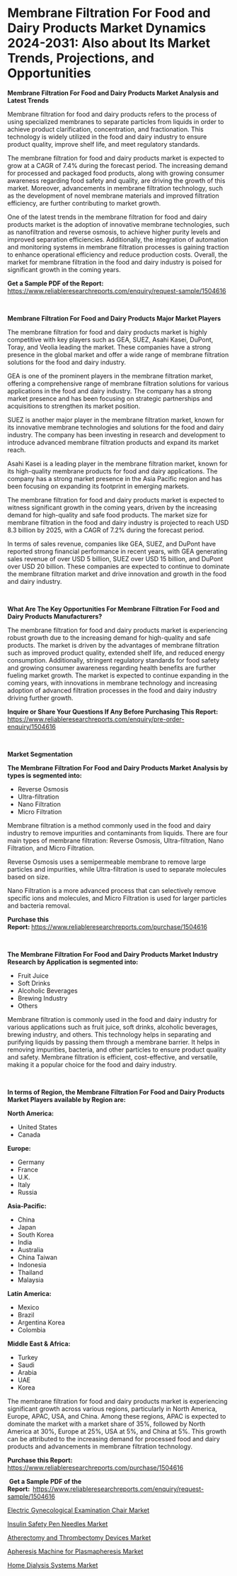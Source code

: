 <p><h1>Membrane Filtration For Food and Dairy Products Market Dynamics 2024-2031: Also about Its Market Trends, Projections, and Opportunities</h1></p><p><strong>Membrane Filtration For Food and Dairy Products Market Analysis and Latest Trends</strong></p>
<p><p>Membrane filtration for food and dairy products refers to the process of using specialized membranes to separate particles from liquids in order to achieve product clarification, concentration, and fractionation. This technology is widely utilized in the food and dairy industry to ensure product quality, improve shelf life, and meet regulatory standards.</p><p>The membrane filtration for food and dairy products market is expected to grow at a CAGR of 7.4% during the forecast period. The increasing demand for processed and packaged food products, along with growing consumer awareness regarding food safety and quality, are driving the growth of this market. Moreover, advancements in membrane filtration technology, such as the development of novel membrane materials and improved filtration efficiency, are further contributing to market growth.</p><p>One of the latest trends in the membrane filtration for food and dairy products market is the adoption of innovative membrane technologies, such as nanofiltration and reverse osmosis, to achieve higher purity levels and improved separation efficiencies. Additionally, the integration of automation and monitoring systems in membrane filtration processes is gaining traction to enhance operational efficiency and reduce production costs. Overall, the market for membrane filtration in the food and dairy industry is poised for significant growth in the coming years.</p></p>
<p><strong>Get a Sample PDF of the Report:&nbsp;</strong> <a href="https://www.reliableresearchreports.com/enquiry/request-sample/1504616">https://www.reliableresearchreports.com/enquiry/request-sample/1504616</a></p>
<p>&nbsp;</p>
<p><strong>Membrane Filtration For Food and Dairy Products Major Market Players</strong></p>
<p><p>The membrane filtration for food and dairy products market is highly competitive with key players such as GEA, SUEZ, Asahi Kasei, DuPont, Toray, and Veolia leading the market. These companies have a strong presence in the global market and offer a wide range of membrane filtration solutions for the food and dairy industry.</p><p>GEA is one of the prominent players in the membrane filtration market, offering a comprehensive range of membrane filtration solutions for various applications in the food and dairy industry. The company has a strong market presence and has been focusing on strategic partnerships and acquisitions to strengthen its market position.</p><p>SUEZ is another major player in the membrane filtration market, known for its innovative membrane technologies and solutions for the food and dairy industry. The company has been investing in research and development to introduce advanced membrane filtration products and expand its market reach.</p><p>Asahi Kasei is a leading player in the membrane filtration market, known for its high-quality membrane products for food and dairy applications. The company has a strong market presence in the Asia Pacific region and has been focusing on expanding its footprint in emerging markets.</p><p>The membrane filtration for food and dairy products market is expected to witness significant growth in the coming years, driven by the increasing demand for high-quality and safe food products. The market size for membrane filtration in the food and dairy industry is projected to reach USD 8.3 billion by 2025, with a CAGR of 7.2% during the forecast period.</p><p>In terms of sales revenue, companies like GEA, SUEZ, and DuPont have reported strong financial performance in recent years, with GEA generating sales revenue of over USD 5 billion, SUEZ over USD 15 billion, and DuPont over USD 20 billion. These companies are expected to continue to dominate the membrane filtration market and drive innovation and growth in the food and dairy industry.</p></p>
<p>&nbsp;</p>
<p><strong>What Are The Key Opportunities For Membrane Filtration For Food and Dairy Products Manufacturers?</strong></p>
<p><p>The membrane filtration for food and dairy products market is experiencing robust growth due to the increasing demand for high-quality and safe products. The market is driven by the advantages of membrane filtration such as improved product quality, extended shelf life, and reduced energy consumption. Additionally, stringent regulatory standards for food safety and growing consumer awareness regarding health benefits are further fueling market growth. The market is expected to continue expanding in the coming years, with innovations in membrane technology and increasing adoption of advanced filtration processes in the food and dairy industry driving further growth.</p></p>
<p><strong>Inquire or Share Your Questions If Any Before Purchasing This Report:</strong> <a href="https://www.reliableresearchreports.com/enquiry/pre-order-enquiry/1504616">https://www.reliableresearchreports.com/enquiry/pre-order-enquiry/1504616</a></p>
<p>&nbsp;</p>
<p><strong>Market Segmentation</strong></p>
<p><strong>The Membrane Filtration For Food and Dairy Products Market Analysis by types is segmented into:</strong></p>
<p><ul><li>Reverse Osmosis</li><li>Ultra-filtration</li><li>Nano Filtration</li><li>Micro Filtration</li></ul></p>
<p><p>Membrane filtration is a method commonly used in the food and dairy industry to remove impurities and contaminants from liquids. There are four main types of membrane filtration: Reverse Osmosis, Ultra-filtration, Nano Filtration, and Micro Filtration. </p><p>Reverse Osmosis uses a semipermeable membrane to remove large particles and impurities, while Ultra-filtration is used to separate molecules based on size. </p><p>Nano Filtration is a more advanced process that can selectively remove specific ions and molecules, and Micro Filtration is used for larger particles and bacteria removal.</p></p>
<p><strong>Purchase this Report:&nbsp;</strong><a href="https://www.reliableresearchreports.com/purchase/1504616">https://www.reliableresearchreports.com/purchase/1504616</a></p>
<p>&nbsp;</p>
<p><strong>The Membrane Filtration For Food and Dairy Products Market Industry Research by Application is segmented into:</strong></p>
<p><ul><li>Fruit Juice</li><li>Soft Drinks</li><li>Alcoholic Beverages</li><li>Brewing Industry</li><li>Others</li></ul></p>
<p><p>Membrane filtration is commonly used in the food and dairy industry for various applications such as fruit juice, soft drinks, alcoholic beverages, brewing industry, and others. This technology helps in separating and purifying liquids by passing them through a membrane barrier. It helps in removing impurities, bacteria, and other particles to ensure product quality and safety. Membrane filtration is efficient, cost-effective, and versatile, making it a popular choice for the food and dairy industry.</p></p>
<p>&nbsp;</p>
<p><strong>In terms of Region, the Membrane Filtration For Food and Dairy Products Market Players available by Region are:</strong></p>
<p>
    <p> <strong> North America: </strong>
        <ul>
            <li>United States</li>
            <li>Canada</li>
        </ul>
        </p> 
    <p> <strong> Europe: </strong>
        <ul>
            <li>Germany</li>
            <li>France</li>
            <li>U.K.</li>
            <li>Italy</li>
            <li>Russia</li>
        </ul>
        </p> 
    <p> <strong> Asia-Pacific: </strong>
        <ul>
            <li>China</li>
            <li>Japan</li>
            <li>South Korea</li>
            <li>India</li>
            <li>Australia</li>
            <li>China Taiwan</li>
            <li>Indonesia</li>
            <li>Thailand</li>
            <li>Malaysia</li>
        </ul>
        </p> 
    <p> <strong> Latin America: </strong>
        <ul>
            <li>Mexico</li>
            <li>Brazil</li>
            <li>Argentina Korea</li>
            <li>Colombia</li>
        </ul>
        </p> 
    <p> <strong> Middle East & Africa: </strong>
        <ul>
            <li>Turkey</li>
            <li>Saudi</li>
            <li>Arabia</li>
            <li>UAE</li>
            <li>Korea</li>
        </ul>
    </p>
    </p>
<p><p>The membrane filtration for food and dairy products market is experiencing significant growth across various regions, particularly in North America, Europe, APAC, USA, and China. Among these regions, APAC is expected to dominate the market with a market share of 35%, followed by North America at 30%, Europe at 25%, USA at 5%, and China at 5%. This growth can be attributed to the increasing demand for processed food and dairy products and advancements in membrane filtration technology.</p></p>
<p><strong>Purchase this Report: </strong><a href="https://www.reliableresearchreports.com/purchase/1504616">https://www.reliableresearchreports.com/purchase/1504616</a></p>
<p>&nbsp;<strong>Get a Sample PDF of the Report:&nbsp;&nbsp;</strong><a href="https://www.reliableresearchreports.com/enquiry/request-sample/1504616">https://www.reliableresearchreports.com/enquiry/request-sample/1504616</a></p>
<p><strong></strong></p>
<p><p><a href="https://medium.com/@irwingibson727/electric-gynecological-examination-chair-market-analysis-and-sze-forecasted-for-period-from-2024-to-de82f8912357">Electric Gynecological Examination Chair Market</a></p><p><a href="https://medium.com/@entelabrahimi1961/insulin-safety-pen-needles-market-report-reveals-the-latest-trends-and-growth-opportunities-of-this-4dae42802390">Insulin Safety Pen Needles Market</a></p><p><a href="https://medium.com/@lisasanchez1968/atherectomy-and-thrombectomy-devices-market-the-key-to-successful-business-strategy-forecast-till-5fb39df75b6f">Atherectomy and Thrombectomy Devices Market</a></p><p><a href="https://medium.com/@lisasanchez1968/apheresis-machine-for-plasmapheresis-market-the-key-to-successful-business-strategy-forecast-till-c92bcbf17f70">Apheresis Machine for Plasmapheresis Market</a></p><p><a href="https://medium.com/@entelabrahimi1961/home-dialysis-systems-market-analysis-its-cagr-market-segmentation-and-global-industry-overview-c8b5b0ea9ca3">Home Dialysis Systems Market</a></p></p>
